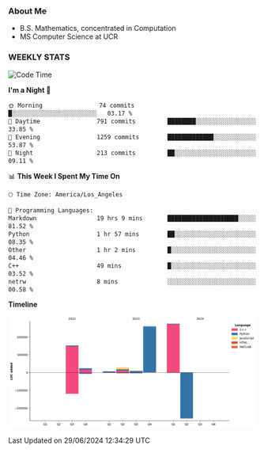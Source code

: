 ### About Me

- B.S. Mathematics, concentrated in Computation
- MS Computer Science at UCR


### WEEKLY STATS
<!--START_SECTION:waka-->
![Code Time](http://img.shields.io/badge/Code%20Time-218%20hrs%207%20mins-blue)

**I'm a Night 🦉** 

```text
🌞 Morning                74 commits          █░░░░░░░░░░░░░░░░░░░░░░░░   03.17 % 
🌆 Daytime                791 commits         ████████░░░░░░░░░░░░░░░░░   33.85 % 
🌃 Evening                1259 commits        █████████████░░░░░░░░░░░░   53.87 % 
🌙 Night                  213 commits         ██░░░░░░░░░░░░░░░░░░░░░░░   09.11 % 
```


📊 **This Week I Spent My Time On** 

```text
🕑︎ Time Zone: America/Los_Angeles

💬 Programming Languages: 
Markdown                 19 hrs 9 mins       ████████████████████░░░░░   81.52 % 
Python                   1 hr 57 mins        ██░░░░░░░░░░░░░░░░░░░░░░░   08.35 % 
Other                    1 hr 2 mins         █░░░░░░░░░░░░░░░░░░░░░░░░   04.46 % 
C++                      49 mins             █░░░░░░░░░░░░░░░░░░░░░░░░   03.52 % 
netrw                    8 mins              ░░░░░░░░░░░░░░░░░░░░░░░░░   00.58 % 
```

**Timeline**

![Lines of Code chart](https://raw.githubusercontent.com/nickocruzm/nickocruzm/main/assets/bar_graph.png)


 Last Updated on 29/06/2024 12:34:29 UTC
<!--END_SECTION:waka-->
